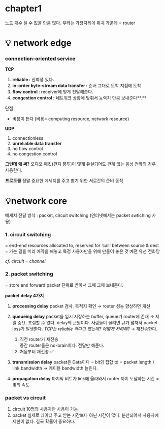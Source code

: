 # chapter1

노드 개수 셀 수 없을 만큼 많다.
우리는 가장자리에 위치
가운데 = router

# 💡 network edge

### connection-oriented service

**TCP**

1. **reliable :** 신뢰성 있다.
2. **in-order byte-stream data transfer :** 순서 그대로 도착 지점에 도착
3. **flow control** : receiver에 맞게 전달해준다.
4. **congestion control :** 네트워크 상황에 맞춰서 능력치 만큼 보내준다**.**

단점

- 비용이 든다 (비용= computing resource, network resource)

**UDP**

1. connectionless
2. **unreliable data transfer**
3. no flow control
4. no congestion control

**그런데 왜 써?**
오디오 패킷(편지 봉투)이 몇개 유실되어도 관계 없는 음성 전화의 경우 사용한다.

**프로토콜**
정말 중요한 메세지를 주고 받기 위한 서로간의 준비 동작

# 💡network core

메세지 전달 방식 : packet, circuit switching
(인터넷에서는 packet swtiching 사용)

### 1. circuit switching

= end-end resources allocated to, reserved for ‘call’ between source & dest
= 가는 길을 미리 예약을 해놓고 특정 사용자만을 위해 만들어 놓은 것
예전 유선 전화망

_cf. circuit = channel_

### 2. packet switching

= store and forward
packet 단위로 받아서 그때 그때 보내준다.

**packet delay 4가지**

1. **processing delay**
   packet 검사, 목적지 확인
   → router 성능 향상하면 개선
2. **queueing delay**
   packet을 임시 저장하는 buffer, queue가 router에 존재
   → 제일 중요. 조절할 수 없다. delay의 근원이다.
   사람들이 몰리면 큐가 넘쳐서 packet loss가 발생한다.
   _TCP는 reliable 하다고 했는데? 어떻게 처리해?_
   → 재전송한다.

   1. 직전 router가 재전송  
      중간 router들은 no-brain이다.
      전달만 해준다.
   2. 처음부터 재전송 ✅

3. **transmission delay**
   packet은 Data이다 = bit의 집합
   td = packet length / link bandwidth
   → 케이블 bandwidth 늘린다.
4. **propagation delay**
   마지막 비트가 link에 올라와서 router 까지 도달하는 시간 = 빛의 속도

### packet vs circuit

1. circuit
   10명의 사용자만 사용이 가능
2. packet
   실제로 데이터 주고 받는 시간보다 아닌 시간이 많다.
   분산되어서 사용자에 제한이 없다.
   결국 확률이 중요하다.
